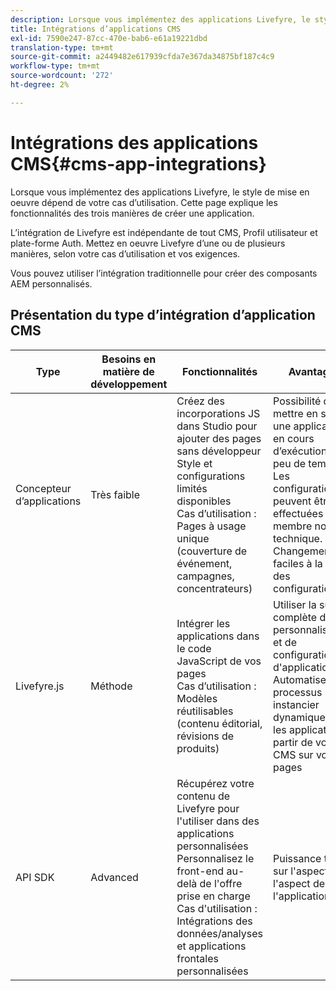 ```yaml
---
description: Lorsque vous implémentez des applications Livefyre, le style de mise en oeuvre dépend de votre cas d’utilisation. Cette page explique les fonctionnalités des trois manières de créer une application.
title: Intégrations d’applications CMS
exl-id: 7590e247-87cc-470e-bab6-e61a19221dbd
translation-type: tm+mt
source-git-commit: a2449482e617939cfda7e367da34875bf187c4c9
workflow-type: tm+mt
source-wordcount: '272'
ht-degree: 2%

---
```


# Intégrations des applications CMS{#cms-app-integrations}

Lorsque vous implémentez des applications Livefyre, le style de mise en oeuvre dépend de votre cas d’utilisation. Cette page explique les fonctionnalités des trois manières de créer une application.

L’intégration de Livefyre est indépendante de tout CMS, Profil utilisateur et plate-forme Auth. Mettez en oeuvre Livefyre d’une ou de plusieurs manières, selon votre cas d’utilisation et vos exigences.

Vous pouvez utiliser l’intégration traditionnelle pour créer des composants AEM personnalisés.

## Présentation du type d’intégration d’application CMS

| Type | Besoins en matière de développement | Fonctionnalités | Avantages | Limites |
|--- |--- |--- |--- |--- |
| Concepteur d’applications | Très faible | Créez des incorporations JS dans Studio pour ajouter des pages sans développeur <br>Style et configurations limités disponibles </br>Cas d’utilisation : Pages à usage unique (couverture de événement, campagnes, concentrateurs) | Possibilité de mettre en service une application en cours d’exécution en peu de temps. <br>Les configurations peuvent être effectuées par un membre non technique. <br>Changements faciles à la volée des configurations | Vous devez d’abord créer une application à l’aide de Livefyre Studio <br>Non automatisé |
| Livefyre.js | Méthode | Intégrer les applications dans le code JavaScript de vos pages <br>Cas d’utilisation : Modèles réutilisables (contenu éditorial, révisions de produits) | Utiliser la suite complète de personnalisations et de configurations d&#39;application <br>Automatise le processus pour instancier dynamiquement les applications à partir de votre CMS sur vos pages | Il faut un développeur dès le départ. |
| API SDK | Advanced | Récupérez votre contenu de Livefyre pour l&#39;utiliser dans des applications personnalisées <br>Personnalisez le front-end au-delà de l&#39;offre prise en charge <br>Cas d&#39;utilisation : Intégrations des données/analyses et applications frontales personnalisées | Puissance totale sur l&#39;aspect et l&#39;aspect de l&#39;application | Nécessite le développement dès le départ. <br>Un niveau plus élevé d&#39;effort de développement à mettre en oeuvre. |
